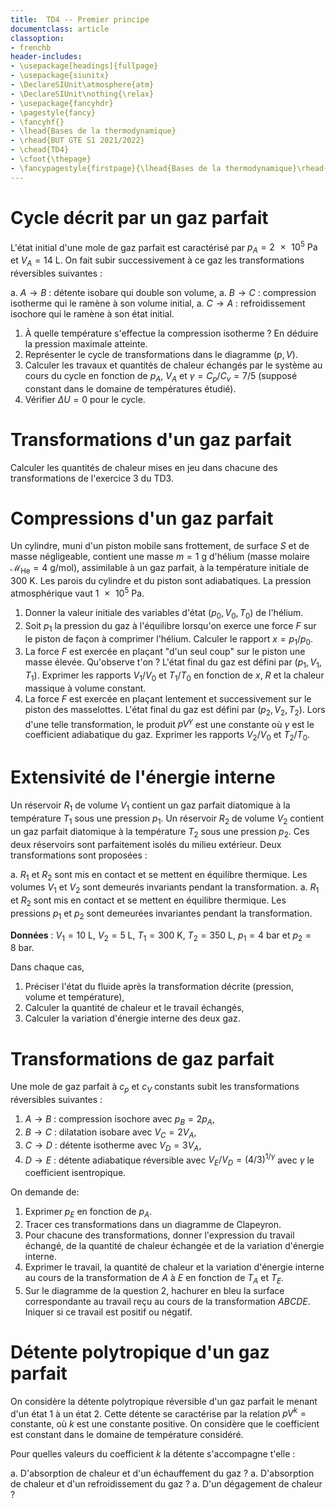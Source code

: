 ```yaml
---
title:  TD4 -- Premier principe
documentclass: article
classoption:
- frenchb
header-includes:
- \usepackage[headings]{fullpage}
- \usepackage{siunitx}
- \DeclareSIUnit\atmosphere{atm}
- \DeclareSIUnit\nothing{\relax}
- \usepackage{fancyhdr}
- \pagestyle{fancy}
- \fancyhf{}
- \lhead{Bases de la thermodynamique}
- \rhead{BUT GTE S1 2021/2022}
- \chead{TD4}
- \cfoot{\thepage}
- \fancypagestyle{firstpage}{\lhead{Bases de la thermodynamique}\rhead{BUT GTE S1 2021/2022}\cfoot{\thepage}}
---
```


# Cycle décrit par un gaz parfait

L'état initial d'une mole de gaz parfait est caractérisé par $p_A = \SI{2e5}{\pascal}$ et $V_A = \SI{14}{\liter}$. On fait subir successivement à ce gaz les transformations réversibles suivantes :

a. $A \to B$ : détente isobare qui double son volume,
a. $B \to C$ : compression isotherme qui le ramène à son volume initial,
a. $C \to A$ : refroidissement isochore qui le ramène à son état initial.

1. À quelle température s'effectue la compression isotherme ? En déduire la pression maximale atteinte.
1. Représenter le cycle de transformations dans le diagramme $\left (p, V \right )$.
1. Calculer les travaux et quantités de chaleur échangés par le système au cours du cycle en fonction de $p_A$, $V_A$ et $\gamma = C_p / C_v = 7 / 5$ (supposé constant dans le domaine de températures étudié).
1. Vérifier $\Delta U = 0$ pour le cycle.

# Transformations d'un gaz parfait

Calculer les quantités de chaleur mises en jeu dans chacune des transformations de l'exercice 3 du TD3.

# Compressions d'un gaz parfait

Un cylindre, muni d'un piston mobile sans frottement, de surface $S$ et de masse négligeable, contient une masse $m = \SI{1}{\gram}$ d'hélium (masse molaire $\mathcal{M}_\mathrm{He} = \SI{4}{\gram\per\mole}$), assimilable à un gaz parfait, à la température initiale de $\SI{300}{\kelvin}$. Les parois du cylindre et du piston sont adiabatiques. La pression atmosphérique vaut $\SI{1e5}{\pascal}$.

1. Donner la valeur initiale des variables d'état $\left ( p_0, V_0, T_0 \right )$ de l'hélium.
1. Soit $p_1$ la pression du gaz à l'équilibre lorsqu'on exerce une force $F$ sur le piston de façon à comprimer l'hélium. Calculer le rapport $x = p_1 / p_0$.
1. La force $F$ est exercée en plaçant "d'un seul coup" sur le piston une masse élevée. Qu'observe t'on ? L'état final du gaz est défini par $\left ( p_1, V_1, T_1 \right )$. Exprimer les rapports $V_1 / V_0$ et $T_1 / T_0$ en fonction de $x$, $R$ et la chaleur massique à volume constant.
1. La force $F$ est exercée en plaçant lentement et successivement sur le piston des masselottes. L'état final du gaz est défini par $\left ( p_2, V_2, T_2 \right )$. Lors d'une telle transformation, le produit $p V ^ \gamma$ est une constante où $\gamma$ est le coefficient adiabatique du gaz. Exprimer les rapports $V_2 / V_0$ et $T_2 / T_0$.

# Extensivité de l'énergie interne

Un réservoir $R_1$ de volume $V_1$ contient un gaz parfait diatomique à la température $T_1$ sous une pression $p_1$.
Un réservoir $R_2$ de volume $V_2$ contient un gaz parfait diatomique à la température $T_2$ sous une pression $p_2$.
Ces deux réservoirs sont parfaitement isolés du milieu extérieur. Deux transformations sont proposées :

a. $R_1$ et $R_2$ sont mis en contact et se mettent en équilibre thermique. Les volumes $V_1$ et $V_2$ sont demeurés invariants pendant la transformation.
a. $R_1$ et $R_2$ sont mis en contact et se mettent en équilibre thermique. Les pressions $p_1$ et $p_2$ sont demeurées invariantes pendant la transformation.

**Données** : $V_1 = \SI{10}{\liter}$, $V_2 = \SI{5}{\liter}$, $T_1 = \SI{300}{\kelvin}$, $T_2 = \SI{350}{\liter}$, $p_1 = \SI{4}{\bar}$ et $p_2 = \SI{8}{\bar}$.

Dans chaque cas,

1. Préciser l'état du fluide après la transformation décrite (pression, volume et température),
1. Calculer la quantité de chaleur et le travail échangés,
1. Calculer la variation d'énergie interne des deux gaz.

# Transformations de gaz parfait

Une mole de gaz parfait à $c_p$ et $c_V$ constants subit les transformations réversibles suivantes :

1. $A \to B$ : compression isochore avec $p_B = 2 p_A$,
1. $B \to C$ : dilatation isobare avec $V_C = 2 V_A$,
1. $C \to D$ : détente isotherme avec $V_D = 3 V_A$,
1. $D \to E$ : détente adiabatique réversible avec $V_E / V_D = \left ( 4 / 3 \right ) ^ {1 / \gamma}$ avec $\gamma$ le coefficient isentropique.

On demande de:

1. Exprimer $p_E$ en fonction de $p_A$.
1. Tracer ces transformations dans un diagramme de Clapeyron.
1. Pour chacune des transformations, donner l'expression du travail échangé, de la quantité de chaleur échangée et de la variation d'énergie interne.
1. Exprimer le travail, la quantité de chaleur et la variation d'énergie interne au cours de la transformation de $A$ à $E$ en fonction de $T_A$ et $T_E$.
1. Sur le diagramme de la question 2, hachurer en bleu la surface correspondante au travail reçu au cours de la transformation $ABCDE$. Iniquer si ce travail est positif ou négatif.

# Détente polytropique d'un gaz parfait

On considère la détente polytropique réversible d'un gaz parfait le menant d'un état 1 à un état 2. Cette détente se caractérise par la relation $p V ^ k = \mathrm{constante}$, où $k$ est une constante positive. On considère que le coefficient est constant dans le domaine de température considéré.

Pour quelles valeurs du coefficient $k$ la détente s'accompagne t'elle :

a. D'absorption de chaleur et d'un échauffement du gaz ?
a. D'absorption de chaleur et d'un refroidissement du gaz ?
a. D'un dégagement de chaleur ?


